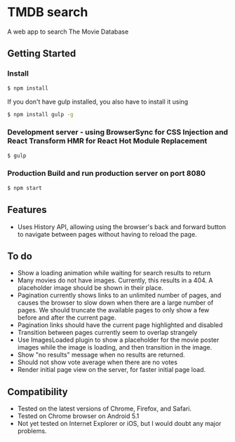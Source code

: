 # TMDB search
A web app to search The Movie Database

## Getting Started
### Install
```sh
$ npm install
```
If you don't have gulp installed, you also have to install it using
```sh
$ npm install gulp -g
```

### Development server - using BrowserSync for CSS Injection and React Transform HMR for React Hot Module Replacement
```sh
$ gulp
```

### Production Build and run production server on port 8080
```sh
$ npm start
```

## Features
- Uses History API, allowing using the browser's back and forward button to navigate between pages without having to reload the page.

## To do
- Show a loading animation while waiting for search results to return
- Many movies do not have images. Currently, this results in a 404. A placeholder image should be shown in their place.
- Pagination currently shows links to an unlimited number of pages, and causes the browser to slow down when there are a large number of pages. We should truncate the available pages to only show a few before and after the current page.
- Pagination links should have the current page highlighted and disabled
- Transition between pages currently seem to overlap strangely
- Use ImagesLoaded plugin to show a placeholder for the movie poster images while the image is loading, and then transition in the image.
- Show "no results" message when no results are returned.
- Should not show vote average when there are no votes
- Render initial page view on the server, for faster initial page load.

## Compatibility
- Tested on the latest versions of Chrome, Firefox, and Safari.
- Tested on Chrome browser on Android 5.1
- Not yet tested on Internet Explorer or iOS, but I would doubt any major problems.
